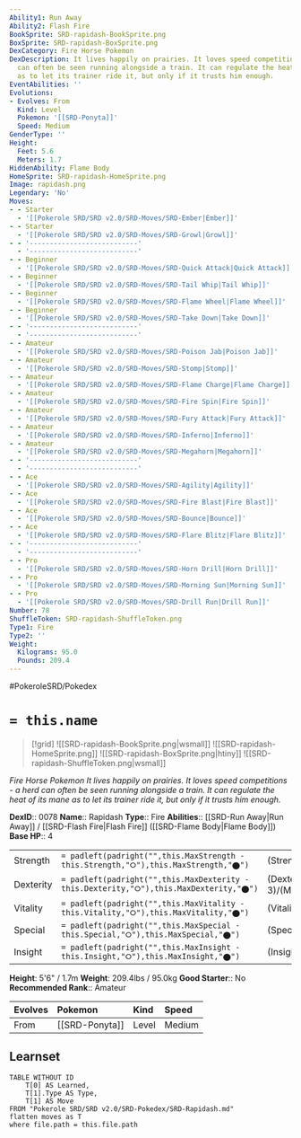 ```yaml
---
Ability1: Run Away
Ability2: Flash Fire
BookSprite: SRD-rapidash-BookSprite.png
BoxSprite: SRD-rapidash-BoxSprite.png
DexCategory: Fire Horse Pokemon
DexDescription: It lives happily on prairies. It loves speed competitions - a herd
  can often be seen running alongside a train. It can regulate the heat of its mane
  as to let its trainer ride it, but only if it trusts him enough.
EventAbilities: ''
Evolutions:
- Evolves: From
  Kind: Level
  Pokemon: '[[SRD-Ponyta]]'
  Speed: Medium
GenderType: ''
Height:
  Feet: 5.6
  Meters: 1.7
HiddenAbility: Flame Body
HomeSprite: SRD-rapidash-HomeSprite.png
Image: rapidash.png
Legendary: 'No'
Moves:
- - Starter
  - '[[Pokerole SRD/SRD v2.0/SRD-Moves/SRD-Ember|Ember]]'
- - Starter
  - '[[Pokerole SRD/SRD v2.0/SRD-Moves/SRD-Growl|Growl]]'
- - '---------------------------'
  - '---------------------------'
- - Beginner
  - '[[Pokerole SRD/SRD v2.0/SRD-Moves/SRD-Quick Attack|Quick Attack]]'
- - Beginner
  - '[[Pokerole SRD/SRD v2.0/SRD-Moves/SRD-Tail Whip|Tail Whip]]'
- - Beginner
  - '[[Pokerole SRD/SRD v2.0/SRD-Moves/SRD-Flame Wheel|Flame Wheel]]'
- - Beginner
  - '[[Pokerole SRD/SRD v2.0/SRD-Moves/SRD-Take Down|Take Down]]'
- - '---------------------------'
  - '---------------------------'
- - Amateur
  - '[[Pokerole SRD/SRD v2.0/SRD-Moves/SRD-Poison Jab|Poison Jab]]'
- - Amateur
  - '[[Pokerole SRD/SRD v2.0/SRD-Moves/SRD-Stomp|Stomp]]'
- - Amateur
  - '[[Pokerole SRD/SRD v2.0/SRD-Moves/SRD-Flame Charge|Flame Charge]]'
- - Amateur
  - '[[Pokerole SRD/SRD v2.0/SRD-Moves/SRD-Fire Spin|Fire Spin]]'
- - Amateur
  - '[[Pokerole SRD/SRD v2.0/SRD-Moves/SRD-Fury Attack|Fury Attack]]'
- - Amateur
  - '[[Pokerole SRD/SRD v2.0/SRD-Moves/SRD-Inferno|Inferno]]'
- - Amateur
  - '[[Pokerole SRD/SRD v2.0/SRD-Moves/SRD-Megahorn|Megahorn]]'
- - '---------------------------'
  - '---------------------------'
- - Ace
  - '[[Pokerole SRD/SRD v2.0/SRD-Moves/SRD-Agility|Agility]]'
- - Ace
  - '[[Pokerole SRD/SRD v2.0/SRD-Moves/SRD-Fire Blast|Fire Blast]]'
- - Ace
  - '[[Pokerole SRD/SRD v2.0/SRD-Moves/SRD-Bounce|Bounce]]'
- - Ace
  - '[[Pokerole SRD/SRD v2.0/SRD-Moves/SRD-Flare Blitz|Flare Blitz]]'
- - '---------------------------'
  - '---------------------------'
- - Pro
  - '[[Pokerole SRD/SRD v2.0/SRD-Moves/SRD-Horn Drill|Horn Drill]]'
- - Pro
  - '[[Pokerole SRD/SRD v2.0/SRD-Moves/SRD-Morning Sun|Morning Sun]]'
- - Pro
  - '[[Pokerole SRD/SRD v2.0/SRD-Moves/SRD-Drill Run|Drill Run]]'
Number: 78
ShuffleToken: SRD-rapidash-ShuffleToken.png
Type1: Fire
Type2: ''
Weight:
  Kilograms: 95.0
  Pounds: 209.4
---
```


#PokeroleSRD/Pokedex

# `= this.name`

> [!grid]
> ![[SRD-rapidash-BookSprite.png|wsmall]]
> ![[SRD-rapidash-HomeSprite.png]]
> ![[SRD-rapidash-BoxSprite.png|htiny]]
> ![[SRD-rapidash-ShuffleToken.png|wsmall]]


*Fire Horse Pokemon*
*It lives happily on prairies. It loves speed competitions - a herd can often be seen running alongside a train. It can regulate the heat of its mane as to let its trainer ride it, but only if it trusts him enough.*

**DexID**:: 0078
**Name**:: Rapidash
**Type**:: Fire
**Abilities**:: [[SRD-Run Away|Run Away]] / [[SRD-Flash Fire|Flash Fire]] ([[SRD-Flame Body|Flame Body]])
**Base HP**:: 4

|           |                                                                                        |                                          |
| --------- | -------------------------------------------------------------------------------------- | ---------------------------------------- |
| Strength  | `= padleft(padright("",this.MaxStrength - this.Strength,"⭘"),this.MaxStrength,"⬤")`    | (Strength::3)/(MaxStrength::6)   |
| Dexterity | `= padleft(padright("",this.MaxDexterity - this.Dexterity,"⭘"),this.MaxDexterity,"⬤")` | (Dexterity:: 3)/(MaxDexterity::6) |
| Vitality  | `= padleft(padright("",this.MaxVitality - this.Vitality,"⭘"),this.MaxVitality,"⬤")`    | (Vitality::2)/(MaxVitality::5)   |
| Special   | `= padleft(padright("",this.MaxSpecial - this.Special,"⭘"),this.MaxSpecial,"⬤")`       | (Special::2)/(MaxSpecial::5)     |
| Insight   | `= padleft(padright("",this.MaxInsight - this.Insight,"⭘"),this.MaxInsight,"⬤")`       | (Insight::2)/(MaxInsight::5)     |

**Height**: 5'6" / 1.7m
**Weight**: 209.4lbs / 95.0kg
**Good Starter**:: No
**Recommended Rank**:: Amateur

| Evolves   | Pokemon        | Kind   | Speed   |
|:----------|:---------------|:-------|:--------|
| From      | [[SRD-Ponyta]] | Level  | Medium  |

## Learnset

```dataview
TABLE WITHOUT ID
    T[0] AS Learned,
    T[1].Type AS Type,
    T[1] AS Move
FROM "Pokerole SRD/SRD v2.0/SRD-Pokedex/SRD-Rapidash.md"
flatten moves as T
where file.path = this.file.path
```

